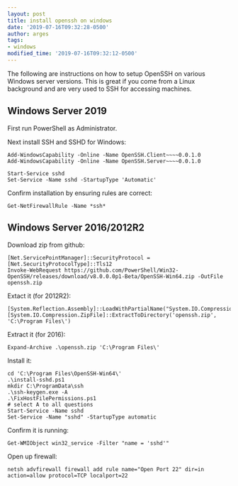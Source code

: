 ```yaml
---
layout: post
title: install openssh on windows
date: '2019-07-16T09:32:28-0500'
author: arges
tags:
- windows
modified_time: '2019-07-16T09:32:12-0500'
---
```


The following are instructions on how to setup OpenSSH on various Windows
server versions. This is great if you come from a Linux background and are very
used to SSH for accessing machines.

Windows Server 2019
-------------------
First run PowerShell as Administrator.

Next install SSH and SSHD for Windows:
```
Add-WindowsCapability -Online -Name OpenSSH.Client~~~~0.0.1.0
Add-WindowsCapability -Online -Name OpenSSH.Server~~~~0.0.1.0

Start-Service sshd
Set-Service -Name sshd -StartupType 'Automatic'
```

Confirm installation by ensuring rules are correct:
```
Get-NetFirewallRule -Name *ssh*
```

Windows Server 2016/2012R2
---------------------
Download zip from github:
```
[Net.ServicePointManager]::SecurityProtocol = [Net.SecurityProtocolType]::Tls12
Invoke-WebRequest https://github.com/PowerShell/Win32-OpenSSH/releases/download/v8.0.0.0p1-Beta/OpenSSH-Win64.zip -OutFile openssh.zip
```

Extact it (for 2012R2):
```
[System.Reflection.Assembly]::LoadWithPartialName("System.IO.Compression.FileSystem")
[System.IO.Compression.ZipFile]::ExtractToDirectory('openssh.zip', 'C:\Program Files\')
```

Extract it (for 2016):
```
Expand-Archive .\openssh.zip 'C:\Program Files\'
```

Install it:
```
cd 'C:\Program Files\OpenSSH-Win64\'
.\install-sshd.ps1
mkdir C:\ProgramData\ssh
.\ssh-keygen.exe -A
.\FixHostFilePermissions.ps1
# select A to all questions
Start-Service -Name sshd
Set-Service -Name "sshd" -StartupType automatic
```

Confirm it is running:
```
Get-WMIObject win32_service -Filter "name = 'sshd'"
```

Open up firewall:
```
netsh advfirewall firewall add rule name="Open Port 22" dir=in action=allow protocol=TCP localport=22
```
